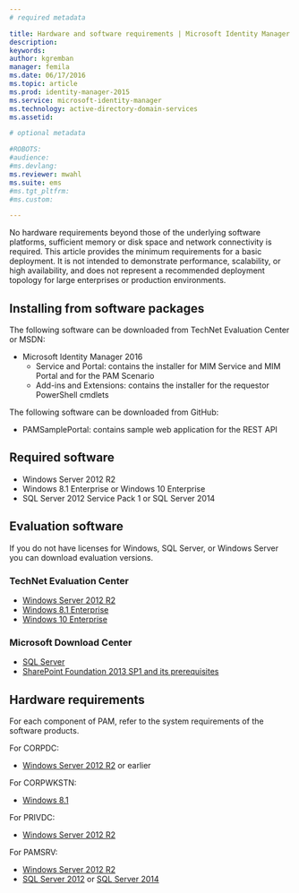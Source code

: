 ```yaml
---
# required metadata

title: Hardware and software requirements | Microsoft Identity Manager
description:
keywords:
author: kgremban
manager: femila
ms.date: 06/17/2016
ms.topic: article
ms.prod: identity-manager-2015
ms.service: microsoft-identity-manager
ms.technology: active-directory-domain-services
ms.assetid:

# optional metadata

#ROBOTS:
#audience:
#ms.devlang:
ms.reviewer: mwahl
ms.suite: ems
#ms.tgt_pltfrm:
#ms.custom:

---
```


No hardware requirements beyond those of the underlying software platforms, sufficient memory or disk space and network connectivity is required. This article provides the minimum requirements for a basic deployment. It is not intended to demonstrate performance, scalability, or high availability, and does not represent a recommended deployment topology for large enterprises or production environments.

## Installing from software packages

The following software can be downloaded from TechNet Evaluation Center or MSDN:  
- Microsoft Identity Manager 2016
  - Service and Portal: contains the installer for MIM Service and MIM Portal and for the PAM Scenario
  - Add-ins and Extensions: contains the installer for the requestor PowerShell cmdlets

The following software can be downloaded from GitHub:  
- PAMSamplePortal: contains sample web application for the REST API

## Required software

- Windows Server 2012 R2  
- Windows 8.1 Enterprise or Windows 10 Enterprise  
- SQL Server 2012 Service Pack 1 or SQL Server 2014  

## Evaluation software

If you do not have licenses for Windows, SQL Server, or Windows Server you can download evaluation versions.

### TechNet Evaluation Center

- [Windows Server 2012 R2](https://www.microsoft.com/evalcenter/evaluate-windows-server-2012-r2)  
- [Windows 8.1 Enterprise](https://www.microsoft.com/evalcenter/evaluate-windows-8-1-enterprise)  
- [Windows 10 Enterprise](https://www.microsoft.com/evalcenter/evaluate-windows-10-enterprise)  

### Microsoft Download Center

- [SQL Server](https://www.microsoft.com/download/details.aspx?id=29066)  
- [SharePoint Foundation 2013 SP1 and its prerequisites](https://www.microsoft.com/download/details.aspx?id=42039)

## Hardware requirements

For each component of PAM, refer to the system requirements of the software products.

For CORPDC:  
- [Windows Server 2012 R2](https://technet.microsoft.com/library/dn303418.aspx) or earlier

For CORPWKSTN:  
- [Windows 8.1](http://windows.microsoft.com/windows-8/system-requirements)

For PRIVDC:  
- [Windows Server 2012 R2](https://technet.microsoft.com/library/dn303418.aspx)

For PAMSRV:
- [Windows Server 2012 R2](https://technet.microsoft.com/library/dn303418.aspx)  
- [SQL Server 2012](https://msdn.microsoft.com/library/ms143506(sql.110).aspx) or [SQL Server 2014](https://msdn.microsoft.com/en-us/library/ms143506(v=sql.120).aspx)
